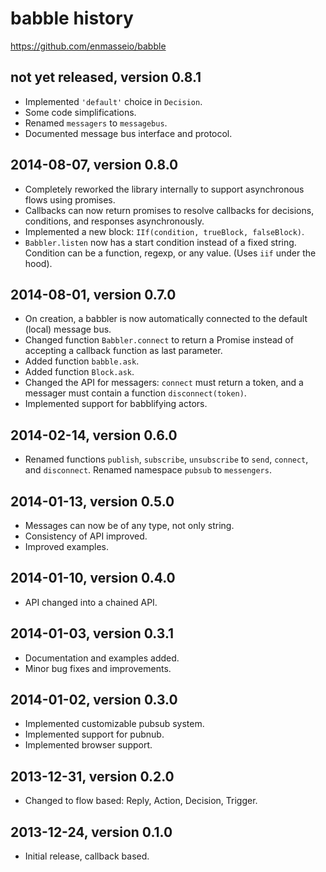 # babble history
https://github.com/enmasseio/babble


## not yet released, version 0.8.1

- Implemented `'default'` choice in `Decision`.
- Some code simplifications.
- Renamed `messagers` to `messagebus`.
- Documented message bus interface and protocol.


## 2014-08-07, version 0.8.0

- Completely reworked the library internally to support asynchronous flows 
  using promises.
- Callbacks can now return promises to resolve callbacks for decisions, 
  conditions, and responses asynchronously.
- Implemented a new block: `IIf(condition, trueBlock, falseBlock)`.
- `Babbler.listen` now has a start condition instead of a fixed string.
  Condition can be a function, regexp, or any value. (Uses `iif` under the hood).


## 2014-08-01, version 0.7.0

- On creation, a babbler is now automatically connected to the default (local) 
  message bus.
- Changed function `Babbler.connect` to return a Promise instead of accepting
  a callback function as last parameter.
- Added function `babble.ask`.
- Added function `Block.ask`.
- Changed the API for messagers: `connect` must return a token, and a messager
  must contain a function `disconnect(token)`.
- Implemented support for babblifying actors.


## 2014-02-14, version 0.6.0

- Renamed functions `publish`, `subscribe`, `unsubscribe` to `send`, `connect`,
  and `disconnect`. Renamed namespace `pubsub` to `messengers`.


## 2014-01-13, version 0.5.0

- Messages can now be of any type, not only string.
- Consistency of API improved.
- Improved examples.


## 2014-01-10, version 0.4.0

- API changed into a chained API.


## 2014-01-03, version 0.3.1

- Documentation and examples added.
- Minor bug fixes and improvements.


## 2014-01-02, version 0.3.0

- Implemented customizable pubsub system.
- Implemented support for pubnub.
- Implemented browser support.


## 2013-12-31, version 0.2.0

- Changed to flow based: Reply, Action, Decision, Trigger.


## 2013-12-24, version 0.1.0

- Initial release, callback based.